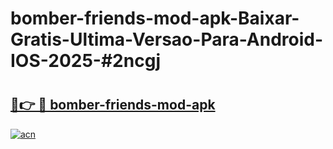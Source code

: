 # bomber-friends-mod-apk-Baixar-Gratis-Ultima-Versao-Para-Android-IOS-2025-#2ncgj

# <h2><a href="https://ainizakaria.my?title=bomber-friends-mod-apk&ref=24M">🔗👉 🔴 bomber-friends-mod-apk</a></h2>

[![acn](https://github.com/user-attachments/assets/0f9c940e-d8b0-45ae-aac7-cd30a18b3e1c)](https://ainizakaria.my?title=bomber-friends-mod-apk&ref=24M)

